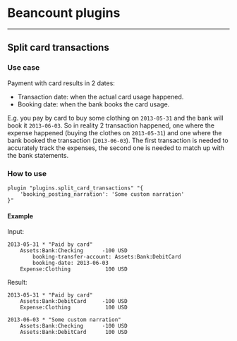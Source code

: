 # Beancount plugins

---

## Split card transactions

### Use case

Payment with card results in 2 dates:

- Transaction date: when the actual card usage happened.
- Booking date: when the bank books the card usage.

E.g. you pay by card to buy some clothing on `2013-05-31` and the bank will book it `2013-06-03`. So in reality 2 transaction happened, one where the expense happened (buying the clothes on `2013-05-31`) and one where the bank booked the transaction (`2013-06-03`).
The first transaction is needed to accurately track the expenses, the second one is needed to match up with the bank statements.

### How to use

```
plugin "plugins.split_card_transactions" "{
    'booking_posting_narration': 'Some custom narration'
}"
```

#### Example

Input:

```
2013-05-31 * "Paid by card"
    Assets:Bank:Checking      -100 USD
        booking-transfer-account: Assets:Bank:DebitCard
        booking-date: 2013-06-03
    Expense:Clothing           100 USD
```

Result:

```
2013-05-31 * "Paid by card"
    Assets:Bank:DebitCard     -100 USD
    Expense:Clothing           100 USD

2013-06-03 * "Some custom narration"
    Assets:Bank:Checking      -100 USD
    Assets:Bank:DebitCard      100 USD
```

